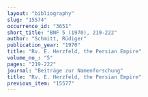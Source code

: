 ```yaml
---
layout: "bibliography"
slug: "15574"
occurrence_id: "3651"
short_title: "BNF 5 (1970), 219-222"
author: "Schmitt, Rüdiger"
publication_year: "1970"
title: "Rv. E. Herzfeld, the Persian Empire"
volume_no_: "5"
pages: "219-222"
journal: "Beiträge zur Namenforschung"
title: "Rv. E. Herzfeld, the Persian Empire"
previous_item: "15577"
---
```

